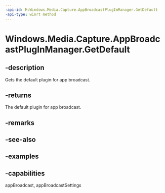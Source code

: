```yaml
---
-api-id: M:Windows.Media.Capture.AppBroadcastPlugInManager.GetDefault
-api-type: winrt method
---
```


<!-- Method syntax.
public AppBroadcastPlugInManager AppBroadcastPlugInManager.GetDefault()
-->

# Windows.Media.Capture.AppBroadcastPlugInManager.GetDefault


## -description

Gets the default plugin for app broadcast.

## -returns

The default plugin for app broadcast.

## -remarks

## -see-also

## -examples

## -capabilities

appBroadcast, appBroadcastSettings

